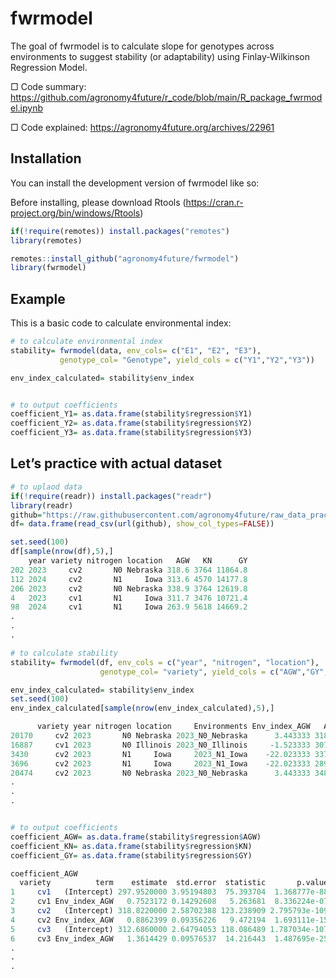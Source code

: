 
<!-- README.md is generated from README.Rmd. Please edit that file -->

# fwrmodel

<!-- badges: start -->
<!-- badges: end -->

The goal of fwrmodel is to calculate slope for genotypes across environments to suggest stability (or adaptability) using Finlay-Wilkinson Regression Model.

□ Code summary: https://github.com/agronomy4future/r_code/blob/main/R_package_fwrmodel.ipynb

□ Code explained: https://agronomy4future.org/archives/22961

## Installation

You can install the development version of fwrmodel like so:

Before installing, please download Rtools (https://cran.r-project.org/bin/windows/Rtools)

``` r
if(!require(remotes)) install.packages("remotes")
library(remotes)

remotes::install_github("agronomy4future/fwrmodel")
library(fwrmodel)
```

## Example

This is a basic code to calculate environmental index:

``` r
# to calculate environmental index
stability= fwrmodel(data, env_cols= c("E1", "E2", "E3"), 
           genotype_col= "Genotype", yield_cols = c("Y1","Y2","Y3"))

env_index_calculated= stability$env_index


# to output coefficients 
coefficient_Y1= as.data.frame(stability$regression$Y1)
coefficient_Y2= as.data.frame(stability$regression$Y2)
coefficient_Y3= as.data.frame(stability$regression$Y3)
```

## Let’s practice with actual dataset

``` r
# to uplaod data
if(!require(readr)) install.packages("readr")
library(readr)
github="https://raw.githubusercontent.com/agronomy4future/raw_data_practice/main/fwrm_package_data_practice.csv"
df= data.frame(read_csv(url(github), show_col_types=FALSE))

set.seed(100)
df[sample(nrow(df),5),]
    year variety nitrogen location   AGW   KN      GY
202 2023     cv2       N0 Nebraska 318.6 3764 11864.8
112 2024     cv2       N1     Iowa 313.6 4570 14177.8
206 2023     cv2       N0 Nebraska 338.9 3764 12619.8
4   2023     cv1       N1     Iowa 311.7 3476 10721.4
98  2024     cv1       N1     Iowa 263.9 5618 14669.2
.
.
.

# to calculate stability
stability= fwrmodel(df, env_cols = c("year", "nitrogen", "location"), 
                    genotype_col= "variety", yield_cols = c("AGW","GY","KN"))

env_index_calculated= stability$env_index
set.seed(100)
env_index_calculated[sample(nrow(env_index_calculated),5),]

      variety year nitrogen location     Environments Env_index_AGW   AGW Env_index_GY      GY Env_index_KN   KN
20170     cv2 2023       N0 Nebraska 2023_N0_Nebraska      3.443333 318.6    -435.7763 11810.8    -214.5600 3488
16887     cv1 2023       N0 Illinois 2023_N0_Illinois     -1.523333 307.0   -2300.4197  8130.4    -786.9267 2742
3430      cv2 2023       N1     Iowa     2023_N1_Iowa    -22.023333 337.4    -202.7063 11931.9     195.4400 3721
3696      cv2 2023       N1     Iowa     2023_N1_Iowa    -22.023333 289.0    -202.7063 10474.6     195.4400 3411
20474     cv2 2023       N0 Nebraska 2023_N0_Nebraska      3.443333 348.8    -435.7763 10947.9    -214.5600 3672
.
.
.


# to output coefficients 
coefficient_AGW= as.data.frame(stability$regression$AGW)
coefficient_KN= as.data.frame(stability$regression$KN)
coefficient_GY= as.data.frame(stability$regression$GY)

coefficient_AGW
  variety          term    estimate  std.error  statistic       p.value
1     cv1   (Intercept) 297.9520000 3.95194803  75.393704  1.368777e-88
2     cv1 Env_index_AGW   0.7523172 0.14292608   5.263681  8.336224e-07
3     cv2   (Intercept) 318.8220000 2.58702388 123.238909 2.795793e-109
4     cv2 Env_index_AGW   0.8862399 0.09356226   9.472194  1.693111e-15
5     cv3   (Intercept) 312.6860000 2.64794053 118.086489 1.787034e-107
6     cv3 Env_index_AGW   1.3614429 0.09576537  14.216443  1.487695e-25
.
.
.
```
